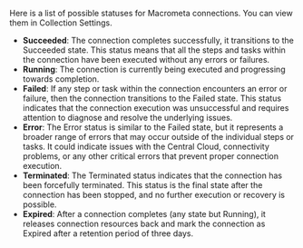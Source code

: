 

Here is a list of possible statuses for Macrometa connections. You can view them in Collection Settings.

- **Succeeded**: The connection completes successfully, it transitions to the Succeeded state. This status means that all the steps and tasks within the connection have been executed without any errors or failures.
- **Running**: The connection is currently being executed and progressing towards completion.
- **Failed**: If any step or task within the connection encounters an error or failure, then the connection transitions to the Failed state. This status indicates that the connection execution was unsuccessful and requires attention to diagnose and resolve the underlying issues.
- **Error**: The Error status is similar to the Failed state, but it represents a broader range of errors that may occur outside of the individual steps or tasks. It could indicate issues with the Central Cloud, connectivity problems, or any other critical errors that prevent proper connection execution.
- **Terminated**: The Terminated status indicates that the connection has been forcefully terminated. This status is the final state after the connection has been stopped, and no further execution or recovery is possible.
- **Expired**: After a connection completes (any state but Running), it releases connection resources back and mark the connection as Expired after a retention period of three days.
